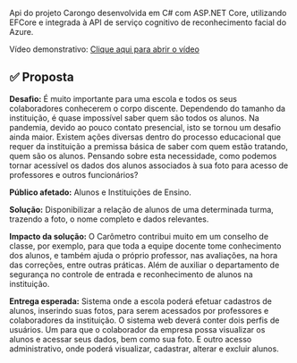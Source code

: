 Api do projeto Carongo desenvolvida em C# com ASP.NET Core, utilizando EFCore e integrada à API de serviço cognitivo de reconhecimento facial do Azure.

Vídeo demonstrativo: [Clique aqui para abrir o vídeo](https://drive.google.com/file/d/1arULWXfIVUdkSuzLAXGrRAkEhIDOC3uT/view?usp=sharing)

## ✅ Proposta

__Desafio:__ É muito importante para uma escola e todos os seus colaboradores conhecerem o corpo discente. Dependendo do tamanho da instituição, é quase impossível saber quem são todos os alunos. Na pandemia, devido ao pouco contato presencial, isto se tornou um desafio ainda maior. Existem ações diversas dentro do processo educacional que requer da instituição a premissa básica de saber com quem estão tratando, quem são os alunos. Pensando sobre esta necessidade, como podemos tornar acessível os dados dos alunos associados à sua foto para acesso de professores e outros funcionários?

__Público afetado:__ Alunos e Instituições de Ensino.

__Solução:__ Disponibilizar a relação de alunos de uma determinada turma, trazendo a foto, o nome completo e dados relevantes.

__Impacto da solução:__ O Carômetro contribui muito em um conselho de classe, por exemplo, para que toda a equipe docente tome conhecimento dos alunos, e também ajuda o próprio professor, nas avaliações, na hora das correções, entre outras práticas. Além de auxiliar o departamento de segurança no controle de entrada e reconhecimento de alunos na instituição.

__Entrega esperada:__ Sistema onde a escola poderá efetuar cadastros de alunos, inserindo suas fotos, para serem acessados por professores e colaboradores da instituição. O sistema web deverá conter dois perfis de usuários. Um para que o colaborador da empresa possa visualizar os alunos e acessar seus dados, bem como sua foto. E outro acesso administrativo, onde poderá visualizar, cadastrar, alterar e excluir alunos.
